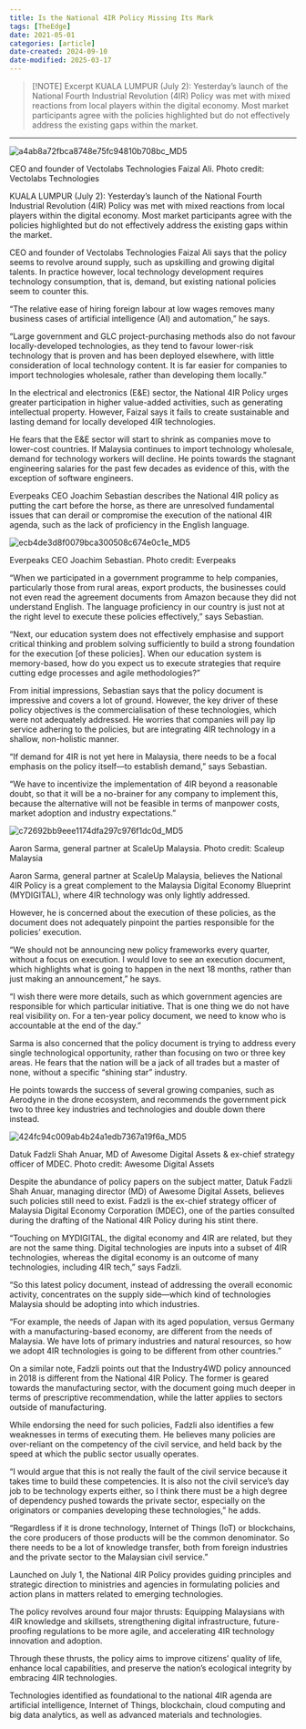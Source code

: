 ```yaml
---
title: Is the National 4IR Policy Missing Its Mark
tags: [TheEdge]
date: 2021-05-01
categories: [article]
date-created: 2024-09-10
date-modified: 2025-03-17
---
```


> [!NOTE] Excerpt
> KUALA LUMPUR (July 2): Yesterday’s launch of the National Fourth Industrial Revolution (4IR) Policy was met with mixed reactions from local players within the digital economy. Most market participants agree with the policies highlighted but do not effectively address the existing gaps within the market.

---

![a4ab8a72fbca8748e75fc94810b708bc_MD5](/media/a4ab8a72fbca8748e75fc94810b708bc_MD5.jpg)

CEO and founder of Vectolabs Technologies Faizal Ali. Photo credit: Vectolabs Technologies

KUALA LUMPUR (July 2): Yesterday’s launch of the National Fourth Industrial Revolution (4IR) Policy was met with mixed reactions from local players within the digital economy. Most market participants agree with the policies highlighted but do not effectively address the existing gaps within the market.

CEO and founder of Vectolabs Technologies Faizal Ali says that the policy seems to revolve around supply, such as upskilling and growing digital talents. In practice however, local technology development requires technology consumption, that is, demand, but existing national policies seem to counter this.

“The relative ease of hiring foreign labour at low wages removes many business cases of artificial intelligence (AI) and automation,” he says.

“Large government and GLC project-purchasing methods also do not favour locally-developed technologies, as they tend to favour lower-risk technology that is proven and has been deployed elsewhere, with little consideration of local technology content. It is far easier for companies to import technologies wholesale, rather than developing them locally.”

In the electrical and electronics (E&E) sector, the National 4IR Policy urges greater participation in higher value-added activities, such as generating intellectual property. However, Faizal says it fails to create sustainable and lasting demand for locally developed 4IR technologies.

He fears that the E&E sector will start to shrink as companies move to lower-cost countries. If Malaysia continues to import technology wholesale, demand for technology workers will decline. He points towards the stagnant engineering salaries for the past few decades as evidence of this, with the exception of software engineers.

Everpeaks CEO Joachim Sebastian describes the National 4IR policy as putting the cart before the horse, as there are unresolved fundamental issues that can derail or compromise the execution of the national 4IR agenda, such as the lack of proficiency in the English language.

![ecb4de3d8f0079bca300508c674e0c1e_MD5](/media/ecb4de3d8f0079bca300508c674e0c1e_MD5.jpg)

Everpeaks CEO Joachim Sebastian. Photo credit: Everpeaks

“When we participated in a government programme to help companies, particularly those from rural areas, export products, the businesses could not even read the agreement documents from Amazon because they did not understand English. The language proficiency in our country is just not at the right level to execute these policies effectively,” says Sebastian.

“Next, our education system does not effectively emphasise and support critical thinking and problem solving sufficiently to build a strong foundation for the execution \[of these policies\]. When our education system is memory-based, how do you expect us to execute strategies that require cutting edge processes and agile methodologies?”

From initial impressions, Sebastian says that the policy document is impressive and covers a lot of ground. However, the key driver of these policy objectives is the commercialisation of these technologies, which were not adequately addressed. He worries that companies will pay lip service adhering to the policies, but are integrating 4IR technology in a shallow, non-holistic manner.

“If demand for 4IR is not yet here in Malaysia, there needs to be a focal emphasis on the policy itself—to establish demand,” says Sebastian.

“We have to incentivize the implementation of 4IR beyond a reasonable doubt, so that it will be a no-brainer for any company to implement this, because the alternative will not be feasible in terms of manpower costs, market adoption and industry expectations.”

![c72692bb9eee1174dfa297c976f1dc0d_MD5](/media/c72692bb9eee1174dfa297c976f1dc0d_MD5.jpg)

Aaron Sarma, general partner at ScaleUp Malaysia. Photo credit: Scaleup Malaysia

Aaron Sarma, general partner at ScaleUp Malaysia, believes the National 4IR Policy is a great complement to the Malaysia Digital Economy Blueprint (MYDIGITAL), where 4IR technology was only lightly addressed.

However, he is concerned about the execution of these policies, as the document does not adequately pinpoint the parties responsible for the policies’ execution.

“We should not be announcing new policy frameworks every quarter, without a focus on execution. I would love to see an execution document, which highlights what is going to happen in the next 18 months, rather than just making an announcement,” he says.

“I wish there were more details, such as which government agencies are responsible for which particular initiative. That is one thing we do not have real visibility on. For a ten-year policy document, we need to know who is accountable at the end of the day.”

Sarma is also concerned that the policy document is trying to address every single technological opportunity, rather than focusing on two or three key areas. He fears that the nation will be a jack of all trades but a master of none, without a specific “shining star” industry.

He points towards the success of several growing companies, such as Aerodyne in the drone ecosystem, and recommends the government pick two to three key industries and technologies and double down there instead.

![424fc94c009ab4b24a1edb7367a19f6a_MD5](/media/424fc94c009ab4b24a1edb7367a19f6a_MD5.png)

Datuk Fadzli Shah Anuar, MD of Awesome Digital Assets & ex-chief strategy officer of MDEC. Photo credit: Awesome Digital Assets

Despite the abundance of policy papers on the subject matter, Datuk Fadzli Shah Anuar, managing director (MD) of Awesome Digital Assets, believes such policies still need to exist. Fadzli is the ex-chief strategy officer of Malaysia Digital Economy Corporation (MDEC), one of the parties consulted during the drafting of the National 4IR Policy during his stint there.

“Touching on MYDIGITAL, the digital economy and 4IR are related, but they are not the same thing. Digital technologies are inputs into a subset of 4IR technologies, whereas the digital economy is an outcome of many technologies, including 4IR tech,” says Fadzli.

“So this latest policy document, instead of addressing the overall economic activity, concentrates on the supply side—which kind of technologies Malaysia should be adopting into which industries.

“For example, the needs of Japan with its aged population, versus Germany with a manufacturing-based economy, are different from the needs of Malaysia. We have lots of primary industries and natural resources, so how we adopt 4IR technologies is going to be different from other countries.”

On a similar note, Fadzli points out that the Industry4WD policy announced in 2018 is different from the National 4IR Policy. The former is geared towards the manufacturing sector, with the document going much deeper in terms of prescriptive recommendation, while the latter applies to sectors outside of manufacturing.

While endorsing the need for such policies, Fadzli also identifies a few weaknesses in terms of executing them. He believes many policies are over-reliant on the competency of the civil service, and held back by the speed at which the public sector usually operates.

“I would argue that this is not really the fault of the civil service because it takes time to build these competencies. It is also not the civil service’s day job to be technology experts either, so I think there must be a high degree of dependency pushed towards the private sector, especially on the originators or companies developing these technologies,” he adds.

“Regardless if it is drone technology, Internet of Things (IoT) or blockchains, the core producers of those products will be the common denominator. So there needs to be a lot of knowledge transfer, both from foreign industries and the private sector to the Malaysian civil service.”

Launched on July 1, the National 4IR Policy provides guiding principles and strategic direction to ministries and agencies in formulating policies and action plans in matters related to emerging technologies.

The policy revolves around four major thrusts: Equipping Malaysians with 4IR knowledge and skillsets, strengthening digital infrastructure, future-proofing regulations to be more agile, and accelerating 4IR technology innovation and adoption.

Through these thrusts, the policy aims to improve citizens’ quality of life, enhance local capabilities, and preserve the nation’s ecological integrity by embracing 4IR technologies.

Technologies identified as foundational to the national 4IR agenda are artificial intelligence, Internet of Things, blockchain, cloud computing and big data analytics, as well as advanced materials and technologies.

